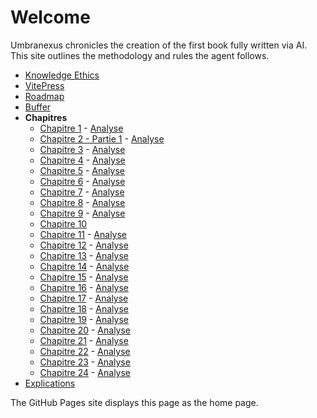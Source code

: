 # Welcome

Umbranexus chronicles the creation of the first book fully written via AI. This site outlines the methodology and rules the agent follows.

- [Knowledge Ethics](./knowledge-ethics.md)
- [VitePress](./vitepress.md)
- [Roadmap](./roadmap.md)
- [Buffer](./buffer.md)
- **Chapitres**
  - [Chapitre 1](./chapitres_finaux/01_chapitre_final.md) - [Analyse](./explications/chapitre1.md)
  - [Chapitre 2 - Partie 1](./chapitres_finaux/02_chapitre_final.md) - [Analyse](./explications/chapitre2.md)
  - [Chapitre 3](./chapitres_finaux/03_chapitre_final.md) - [Analyse](./explications/chapitre3.md)
  - [Chapitre 4](./chapitres_finaux/04_chapitre_final.md) - [Analyse](./explications/chapitre4.md)
  - [Chapitre 5](./chapitres_finaux/05_chapitre_final.md) - [Analyse](./explications/chapitre5.md)
  - [Chapitre 6](./chapitres_finaux/06_chapitre_final.md) - [Analyse](./explications/chapitre6.md)
  - [Chapitre 7](./chapitres_finaux/07_chapitre_final.md) - [Analyse](./explications/chapitre7.md)
  - [Chapitre 8](./chapitres_finaux/08_chapitre_final.md) - [Analyse](./explications/chapitre8.md)
  - [Chapitre 9](./chapitres_finaux/09_chapitre_final.md) - [Analyse](./explications/chapitre9.md)
  - [Chapitre 10](./chapitres_finaux/10_chapitre_final.md)
  - [Chapitre 11](./chapitres_finaux/11_chapitre_final.md) - [Analyse](./explications/chapitre11.md)
  - [Chapitre 12](./chapitres_finaux/12_chapitre_final.md) - [Analyse](./explications/chapitre12.md)
  - [Chapitre 13](./chapitres_finaux/13_chapitre_final.md) - [Analyse](./explications/chapitre13.md)
  - [Chapitre 14](./chapitres_finaux/14_chapitre_final.md) - [Analyse](./explications/chapitre14.md)
  - [Chapitre 15](./chapitres_finaux/15_chapitre_final.md) - [Analyse](./explications/chapitre15.md)
  - [Chapitre 16](./chapitres_finaux/16_chapitre_final.md) - [Analyse](./explications/chapitre16.md)
  - [Chapitre 17](./chapitres_finaux/17_chapitre_final.md) - [Analyse](./explications/chapitre17.md)
  - [Chapitre 18](./chapitres_finaux/18_chapitre_final.md) - [Analyse](./explications/chapitre18.md)
  - [Chapitre 19](./chapitres_finaux/19_chapitre_final.md) - [Analyse](./explications/chapitre19.md)
  - [Chapitre 20](./chapitres_finaux/20_chapitre_final.md) - [Analyse](./explications/chapitre20.md)
  - [Chapitre 21](./chapitres_finaux/21_chapitre_final.md) - [Analyse](./explications/chapitre21.md)
  - [Chapitre 22](./chapitres_finaux/22_chapitre_final.md) - [Analyse](./explications/chapitre22.md)
  - [Chapitre 23](./chapitres_finaux/23_chapitre_final.md) - [Analyse](./explications/chapitre23.md)
  - [Chapitre 24](./chapitres_finaux/24_chapitre_final.md) - [Analyse](./explications/chapitre24.md)
- [Explications](./explications/)

The GitHub Pages site displays this page as the home page.
